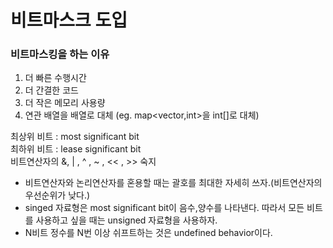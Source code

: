 # 비트마스크 도입
### 비트마스킹을 하는 이유  
1. 더 빠른 수행시간  
2. 더 간결한 코드  
3. 더 작은 메모리 사용량  
4. 연관 배열을 배열로 대체 (eg. map<vector<bool>,int>을 int[]로 대체)  

최상위 비트 : most significant bit  
최하위 비트 : lease significant bit  
비트연산자의 &, | , ^ , ~ , << , >> 숙지  

* 비트연산자와 논리연산자를 혼용할 때는 괄호를 최대한 자세히 쓰자.(비트연산자의 우선순위가 낮다.)  
* singed 자료형은 most significant bit이 음수,양수를 나타낸다. 따라서 모든 비트를 사용하고 싶을 때는 unsigned 자료형을 사용하자.  
* N비트 정수를 N번 이상 쉬프트하는 것은 undefined behavior이다.  

